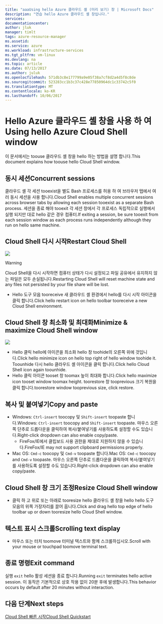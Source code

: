 ```yaml
---
title: "aaaUsing hello Azure 클라우드 셸 (미리 보기) 창 | Microsoft Docs"
description: "연습 hello Azure 클라우드 셸 창입니다."
services: 
documentationcenter: 
author: jluk
manager: timlt
tags: azure-resource-manager
ms.assetid: 
ms.service: azure
ms.workload: infrastructure-services
ms.tgt_pltfrm: vm-linux
ms.devlang: na
ms.topic: article
ms.date: 07/13/2017
ms.author: juluk
ms.openlocfilehash: 571db3c8e177799a9e05f38a7cf8d2a4d5f8c8de
ms.sourcegitcommit: 523283cc1b3c37c428e77850964dc1c33742c5f0
ms.translationtype: MT
ms.contentlocale: ko-KR
ms.lasthandoff: 10/06/2017
---
```

# <a name="using-hello-azure-cloud-shell-window"></a><span data-ttu-id="a2bd6-103">Hello Azure 클라우드 셸 창을 사용 하 여</span><span class="sxs-lookup"><span data-stu-id="a2bd6-103">Using hello Azure Cloud Shell window</span></span>

<span data-ttu-id="a2bd6-104">이 문서에서는 toouse 클라우드 셸 창을 hello 하는 방법을 설명 합니다.</span><span class="sxs-lookup"><span data-stu-id="a2bd6-104">This document explains how toouse hello Cloud Shell window.</span></span>

## <a name="concurrent-sessions"></a><span data-ttu-id="a2bd6-105">동시 세션</span><span class="sxs-lookup"><span data-stu-id="a2bd6-105">Concurrent sessions</span></span>
<span data-ttu-id="a2bd6-106">클라우드 셸 각 세션 tooexist을 별도 Bash 프로세스를 허용 하 여 브라우저 탭에서 여러 동시 세션을 사용 합니다.</span><span class="sxs-lookup"><span data-stu-id="a2bd6-106">Cloud Shell enables multiple concurrent sessions across browser tabs by allowing each session tooexist as a separate Bash process.</span></span>
<span data-ttu-id="a2bd6-107">세션을 종료 해야 tooexit 각 세션 창에서 각 프로세스 독립적으로 실행에서 실행 되지만 대로 hello 같은 경우 컴퓨터.</span><span class="sxs-lookup"><span data-stu-id="a2bd6-107">If exiting a session, be sure tooexit from each session window as each process runs independently although they run on hello same machine.</span></span>

## <a name="restart-cloud-shell"></a><span data-ttu-id="a2bd6-108">Cloud Shell 다시 시작</span><span class="sxs-lookup"><span data-stu-id="a2bd6-108">Restart Cloud Shell</span></span>
![](media/recycle.png)
> [!WARNING]
> <span data-ttu-id="a2bd6-109">Cloud Shell을 다시 시작하면 컴퓨터 상태가 다시 설정되고 파일 공유에서 유지하지 않는 파일은 모두 손실됩니다.</span><span class="sxs-lookup"><span data-stu-id="a2bd6-109">Restarting Cloud Shell will reset machine state and any files not persisted by your file share will be lost.</span></span>

* <span data-ttu-id="a2bd6-110">Hello 도구 모음 tooreceive 새 클라우드 셸 환경에서 hello를 다시 시작 아이콘을 클릭 합니다.</span><span class="sxs-lookup"><span data-stu-id="a2bd6-110">Click hello restart icon on hello toolbar tooreceive a new Cloud Shell environment.</span></span>

## <a name="minimize--maximize-cloud-shell-window"></a><span data-ttu-id="a2bd6-111">Cloud Shell 창 최소화 및 최대화</span><span class="sxs-lookup"><span data-stu-id="a2bd6-111">Minimize & maximize Cloud Shell window</span></span>
![](media/minmax.png)
* <span data-ttu-id="a2bd6-112">Hello 클릭 hello에 아이콘을 최소화 hello 창 toohide의 오른쪽 위에 것입니다.</span><span class="sxs-lookup"><span data-stu-id="a2bd6-112">Click hello minimize icon on hello top right of hello window toohide it.</span></span> <span data-ttu-id="a2bd6-113">Toounhide 다시 hello 클라우드 셸 아이콘을 클릭 합니다.</span><span class="sxs-lookup"><span data-stu-id="a2bd6-113">Click hello Cloud Shell icon again toounhide.</span></span>
* <span data-ttu-id="a2bd6-114">Hello 클릭 아이콘 tooset 창 toomax 높이 최대화 합니다.</span><span class="sxs-lookup"><span data-stu-id="a2bd6-114">Click hello maximize icon tooset window toomax height.</span></span> <span data-ttu-id="a2bd6-115">toorestore 창 tooprevious 크기 복원을 클릭 합니다.</span><span class="sxs-lookup"><span data-stu-id="a2bd6-115">toorestore window tooprevious size, click restore.</span></span>

## <a name="copy-and-paste"></a><span data-ttu-id="a2bd6-116">복사 및 붙여넣기</span><span class="sxs-lookup"><span data-stu-id="a2bd6-116">Copy and paste</span></span>
* <span data-ttu-id="a2bd6-117">Windows: `Ctrl-insert` toocopy 및 `Shift-insert` toopaste 합니다.</span><span class="sxs-lookup"><span data-stu-id="a2bd6-117">Windows: `Ctrl-insert` toocopy and `Shift-insert` toopaste.</span></span> <span data-ttu-id="a2bd6-118">마우스 오른쪽 단추로 드롭다운을 클릭하여 복사/붙여넣기를 사용하도록 설정할 수도 있습니다.</span><span class="sxs-lookup"><span data-stu-id="a2bd6-118">Right-click dropdown can also enable copy/paste.</span></span>
  * <span data-ttu-id="a2bd6-119">FireFox/IE에서 클립보드 사용 권한을 제대로 지원하지 않을 수 있습니다.</span><span class="sxs-lookup"><span data-stu-id="a2bd6-119">FireFox/IE may not support clipboard permissions properly.</span></span>
* <span data-ttu-id="a2bd6-120">Mac OS: `Cmd-c` toocopy 및 `Cmd-v` toopaste 합니다.</span><span class="sxs-lookup"><span data-stu-id="a2bd6-120">Mac OS: `Cmd-c` toocopy and `Cmd-v` toopaste.</span></span> <span data-ttu-id="a2bd6-121">마우스 오른쪽 단추로 드롭다운을 클릭하여 복사/붙여넣기를 사용하도록 설정할 수도 있습니다.</span><span class="sxs-lookup"><span data-stu-id="a2bd6-121">Right-click dropdown can also enable copy/paste.</span></span>

## <a name="resize-cloud-shell-window"></a><span data-ttu-id="a2bd6-122">Cloud Shell 창 크기 조정</span><span class="sxs-lookup"><span data-stu-id="a2bd6-122">Resize Cloud Shell window</span></span>
* <span data-ttu-id="a2bd6-123">클릭 하 고 위로 또는 아래로 tooresize hello 클라우드 셸 창을 hello hello 도구 모음의 위쪽 가장자리를 끌어 옵니다.</span><span class="sxs-lookup"><span data-stu-id="a2bd6-123">Click and drag hello top edge of hello toolbar up or down tooresize hello Cloud Shell window.</span></span>

## <a name="scrolling-text-display"></a><span data-ttu-id="a2bd6-124">텍스트 표시 스크롤</span><span class="sxs-lookup"><span data-stu-id="a2bd6-124">Scrolling text display</span></span>
* <span data-ttu-id="a2bd6-125">마우스 또는 터치 toomove 터미널 텍스트와 함께 스크롤하십시오.</span><span class="sxs-lookup"><span data-stu-id="a2bd6-125">Scroll with your mouse or touchpad toomove terminal text.</span></span>

## <a name="exit-command"></a><span data-ttu-id="a2bd6-126">종료 명령</span><span class="sxs-lookup"><span data-stu-id="a2bd6-126">Exit command</span></span>
<span data-ttu-id="a2bd6-127">실행 `exit` hello 활성 세션을 종료 합니다.</span><span class="sxs-lookup"><span data-stu-id="a2bd6-127">Running `exit` terminates hello active session.</span></span> <span data-ttu-id="a2bd6-128">이 동작은 기본적으로 상호 작용 없이 20분 후에 발생합니다.</span><span class="sxs-lookup"><span data-stu-id="a2bd6-128">This behavior occurs by default after 20 minutes without interaction.</span></span>

## <a name="next-steps"></a><span data-ttu-id="a2bd6-129">다음 단계</span><span class="sxs-lookup"><span data-stu-id="a2bd6-129">Next steps</span></span>
[<span data-ttu-id="a2bd6-130">Cloud Shell 빠른 시작</span><span class="sxs-lookup"><span data-stu-id="a2bd6-130">Cloud Shell Quickstart</span></span>](quickstart.md)
